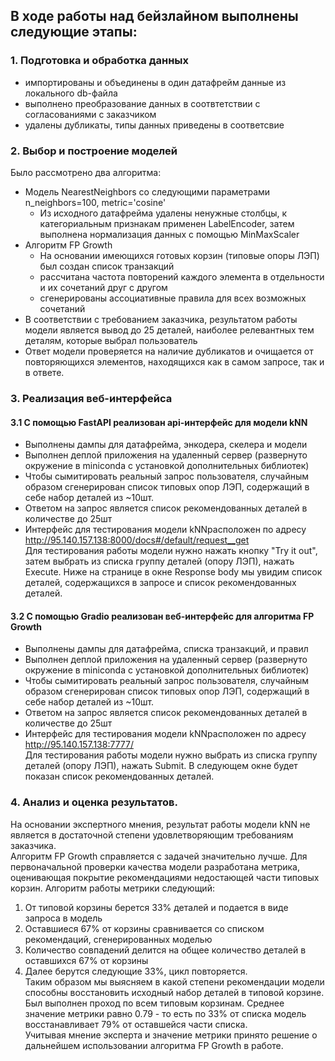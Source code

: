 ## В ходе работы над бейзлайном выполнены следующие этапы:

### 1. Подготовка и обработка данных
- импортированы и объединены в один датафрейм данные из локального db-файла
- выполнено преобразование данных в соотвтетствии с согласованиями с заказчиком
- удалены дубликаты, типы данных приведены в соответсвие

### 2. Выбор и построение моделей  
Было рассмотрено два алгоритма:
- Модель NearestNeighbors со следующими параметрами n_neighbors=100, metric='cosine'
  * Из исходного датафрейма удалены ненужные столбцы, к категориальным признакам применен LabelEncoder, затем выполнена нормализация данных с помощью MinMaxScaler
- Алгоритм FP Growth
  * На основании имеющихся готовых корзин (типовые опоры ЛЭП) был создан список транзакций
  * рассчитана частота повторений каждого элемента в отдельности и их сочетаний друг с другом
  * сгенерированы ассоциативные правила для всех возможных сочетаний
- В соответствии с требованием заказчика, результатом работы модели является вывод до 25 деталей, наиболее релевантных тем деталям, которые выбрал пользователь
- Ответ модели проверяется на наличие дубликатов и очищается от повторяющихся элементов, находящихся как в самом запросе, так и в ответе.  
  
### 3. Реализация веб-интерфейса
#### 3.1 С помощью FastAPI реализован api-интерфейс для модели kNN
- Выполнены дампы для датафрейма, энкодера, скелера и модели
- Выполнен деплой приложения на удаленный сервер (развернуто окружение в miniconda c установкой дополнительных библиотек)
- Чтобы сымитировать реальный запрос пользователя, случайным образом сгенерирован список типовых опор ЛЭП, содержащий в себе набор деталей из ~10шт.
- Ответом на запрос является список рекомендованных деталей в количестве до 25шт  
- Интерфейс для тестирования модели kNNрасположен по адресу http://95.140.157.138:8000/docs#/default/request__get  
Для тестирования работы модели нужно нажать кнопку "Try it out", затем выбрать из списка группу деталей (опору ЛЭП), нажать Execute. Ниже на странице в окне Response body мы увидим список деталей, содержащихся в запросе и список рекомендованных деталей.
  
#### 3.2 С помощью Gradio реализован веб-интерфейс для алгоритма FP Growth
- Выполнены дампы для датафрейма, списка транзакций, и правил
- Выполнен деплой приложения на удаленный сервер (развернуто окружение в miniconda c установкой дополнительных библиотек)
- Чтобы сымитировать реальный запрос пользователя, случайным образом сгенерирован список типовых опор ЛЭП, содержащий в себе набор деталей из ~10шт.
- Ответом на запрос является список рекомендованных деталей в количестве до 25шт
- Интерфейс для тестирования модели kNNрасположен по адресу http://95.140.157.138:7777/  
Для тестирования работы модели нужно выбрать из списка группу деталей (опору ЛЭП), нажать Submit. В следующем окне будет показан список рекомендованных деталей.

### 4. Анализ и оценка результатов.
На основании экспертного мнения, результат работы модели kNN не является в достаточной степени удовлетворяющим требованиям заказчика.  
Алгоритм FP Growth справляется с задачей значительно лучше.
Для первоначальной проверки качества модели разработана метрика, оценивающая покрытие рекомендациями недостающей части типовых корзин. Алгоритм работы метрики следующий:
1. От типовой корзины берется 33% деталей и подается в виде запроса в модель
2. Оставшиеся 67% от корзины сравнивается со списком рекомендаций, сгенерированных моделью
3. Количество совпадений делится на общее количество деталей в оставшихся 67% от корзины
4. Далее берутся следующие 33%, цикл повторяется.  
Таким образом мы выясняем в какой степени рекомендации модели способны восстановить исходный набор деталей в типовой корзине.  
Был выполнен проход по всем типовым корзинам. Среднее значение метрики равно 0.79 - то есть по 33% от списка модель восстанавливает 79% от оставшейся части списка.  
Учитывая мнение эксперта и значение метрики принято решение о дальнейшем использовании алгоритма FP Growth в работе.